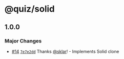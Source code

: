 # @quiz/solid

## 1.0.0

### Major Changes

- [#14](https://github.com/sklar/quiz/pull/14) [`7e7e2dd`](https://github.com/sklar/quiz/commit/7e7e2dde79342164b1284eb14e4b9b6921cf248a) Thanks [@sklar](https://github.com/sklar)! - Implements Solid clone
